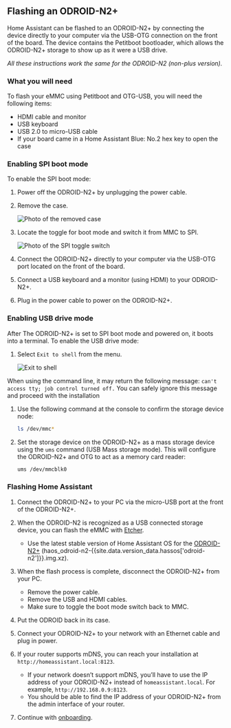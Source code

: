 ## Flashing an ODROID-N2+

Home Assistant can be flashed to an ODROID-N2+ by connecting the device directly to your computer via the USB-OTG connection on the front of the board. The device contains the Petitboot bootloader, which allows the ODROID-N2+ storage to show up as it were a USB drive.

_All these instructions work the same for the ODROID-N2 (non-plus version)._

### What you will need

To flash your eMMC using Petitboot and OTG-USB, you will need the following items:

- HDMI cable and monitor
- USB keyboard
- USB 2.0 to micro-USB cable
- If your board came in a Home Assistant Blue: No.2 hex key to open the case

### Enabling SPI boot mode

To enable the SPI boot mode:

1. Power off the ODROID-N2+ by unplugging the power cable.
1. Remove the case.

   ![Photo of the removed case](/images/hassio/screenshots/case-removed.jpg)

1. Locate the toggle for boot mode and switch it from MMC to SPI.

   ![Photo of the SPI toggle switch](/images/hassio/screenshots/toggle_spi.jpg)
   
1. Connect the ODROID-N2+ directly to your computer via the USB-OTG port located on the front of the board.
1. Connect a USB keyboard and a monitor (using HDMI) to your ODROID-N2+.
1. Plug in the power cable to power on the ODROID-N2+.

### Enabling USB drive mode

After The ODROID-N2+ is set to SPI boot mode and powered on, it boots into a terminal. To enable the USB drive mode:

1. Select `Exit to shell` from the menu.

   ![Exit to shell](/images/hassio/screenshots/exit-shell.png)

<div class='note'>

When using the command line, it may return the following message:
`can't access tty; job control turned off.`
You can safely ignore this message and proceed with the installation

</div>

1. Use the following command at the console to confirm the storage device node:

   ```bash
   ls /dev/mmc*
   ```

1. Set the storage device on the ODROID-N2+ as a mass storage device using the `ums` command (USB Mass storage mode).
This will configure the ODROID-N2+ and OTG to act as a memory card reader:

   ```bash
   ums /dev/mmcblk0
   ```

### Flashing Home Assistant

1. Connect the ODROID-N2+ to your PC via the micro-USB port at the front of the ODROID-N2+. 
1. When the ODROID-N2 is recognized as a USB connected storage device, you can flash the eMMC with [Etcher](https://www.balena.io/etcher/).
   * Use the latest stable version of Home Assistant OS for the [ODROID-N2+](https://github.com/home-assistant/operating-system/releases/download/{{site.data.version_data.hassos['odroid-n2']}}/haos_odroid-n2-{{site.data.version_data.hassos['odroid-n2']}}.img.xz) (haos_odroid-n2-{{site.data.version_data.hassos['odroid-n2']}}.img.xz).

1. When the flash process is complete, disconnect the ODROID-N2+ from your PC.
   * Remove the power cable.
   * Remove the USB and HDMI cables.
   * Make sure to toggle the boot mode switch back to MMC.

1. Put the ODROID back in its case.
1. Connect your ODROID-N2+ to your network with an Ethernet cable and plug in power.

1. If your router supports mDNS, you can reach your installation at `http://homeassistant.local:8123`. 
   * If your network doesn’t support mDNS, you’ll have to use the IP address of your ODROID-N2+ instead of `homeassistant.local`. For example, `http://192.168.0.9:8123`. 
   * You should be able to find the IP address of your ODROID-N2+ from the admin interface of your router.
1. Continue with [onboarding](/getting-started/onboarding/).